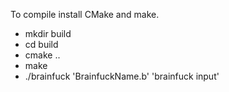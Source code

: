 To compile install CMake and make.

- mkdir build
- cd build
- cmake ..
- make
- ./brainfuck 'BrainfuckName.b' 'brainfuck input'
